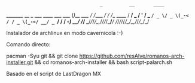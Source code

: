 # 

                                       _          __       ____       
  _______  __ _  ___ ____  ___  ___   (_)__  ___ / /____ _/ / /__ ____
 / __/ _ \/  ' \/ _ `/ _ \/ _ \(_-<  / / _ \(_-</ __/ _ `/ / / -_) __/
/_/  \___/_/_/_/\_,_/_//_/\___/___/ /_/_//_/___/\__/\_,_/_/_/\__/_/   
                                                                      


Instalador de archlinux en modo cavernícola :-)

Comando directo:

pacman -Syu git && git clone https://github.com/resAlve/romanos-arch-installer.git && cd romanos-arch-installer && bash script-palarch.sh

Basado en el script de LastDragon MX
